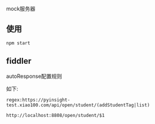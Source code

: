 mock服务器

## 使用

```
npm start
```

## fiddler

autoResponse配置规则

如下:
```
regex:https://pyinsight-test.xiao100.com/api/open/student/(addStudentTag|list)

http://localhost:8808/open/student/$1
```

